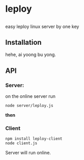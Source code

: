 # leploy
##
easy leploy linux server by one key


## Installation
hehe, ai yoong bu yong.

## API

### Server: ###
on the online server run 

	node server/leploy.js

**then**
### Client ###
	npm install leploy-client
	node client.js

Server will run online.